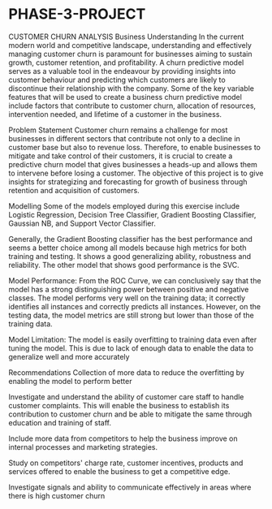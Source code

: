 # PHASE-3-PROJECT
CUSTOMER CHURN ANALYSIS
Business Understanding
In the current modern world and competitive landscape, understanding and effectively managing customer churn is paramount for businesses aiming to sustain growth, customer retention, and profitability. A churn predictive model serves as a valuable tool in the endeavour by providing insights into customer behaviour and predicting which customers are likely to discontinue their relationship with the company. Some of the key variable features that will be used to create a business churn predictive model include factors that contribute to customer churn, allocation of resources, intervention needed, and lifetime of a customer in the business.

 Problem Statement
Customer churn remains a challenge for most businesses in different sectors that contribute not only to a decline in customer base but also to revenue loss. Therefore, to enable businesses to mitigate and take control of their customers, it is crucial to create a predictive churn model that gives businesses a heads-up and allows them to intervene before losing a customer. The objective of this project is to give insights for strategizing and forecasting for growth of business through retention and acquisition of customers.

Modelling
Some of the models employed during this exercise include Logistic Regression, Decision Tree Classifier, Gradient Boosting Classifier, Gaussian NB, and Support Vector Classifier.

Generally, the Gradient Boosting classifier has the best performance and seems a better choice among all models because high metrics for both training and testing. It shows a good generalizing ability, robustness and reliability. The other model that shows good performance is the SVC.

Model Performance: From the ROC Curve, we can conclusively say that the model has a strong distinguishing power between positive and negative classes. The model performs very well on the training data; it correctly identifies all instances and correctly predicts all instances. However, on the testing data, the model metrics are still strong but lower than those of the training data.

Model Limitation: The model is easily overfitting to training data even after tuning the model. This is due to lack of enough data to enable the data to generalize well and more accurately

Recommendations
Collection of more data to reduce the overfitting by enabling the model to perform better

Investigate and understand the ability of customer care staff to handle customer complaints. This will enable the business to establish its contribution to customer churn and be able to mitigate the same through education and training of staff.

Include more data from competitors to help the business improve on internal processes and marketing strategies.

Study on competitors' charge rate, customer incentives, products and services offered to enable the business to get a competitive edge.

Investigate signals and ability to communicate effectively in areas where there is high customer churn
